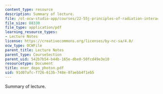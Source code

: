 ```yaml
---
content_type: resource
description: Summary of lecture.
file: /ol-ocw-studio-app/courses/22-55j-principles-of-radiation-interactions-fall-2004/91d07afcf726613b748e07aebb4f1eb5_ener_depo_photon.pdf
file_size: 88330
file_type: application/pdf
learning_resource_types:
- Lecture Notes
license: https://creativecommons.org/licenses/by-nc-sa/4.0/
ocw_type: OCWFile
parent_title: Lecture Notes
parent_type: CourseSection
parent_uid: 542b7b54-b44b-165e-dbe0-50fcd49e3e10
resourcetype: Document
title: ener_depo_photon.pdf
uid: 91d07afc-f726-613b-748e-07aebb4f1eb5
---
```

Summary of lecture.